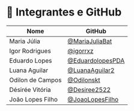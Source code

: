 # 👥 Integrantes e GitHub

| Nome             | GitHub                                                 |
|------------------|--------------------------------------------------------|
| Maria Júlia      | [@MariaJuliaBat](https://github.com/MariaJuliaBat)     |
| Igor Rodrigues   | [@igorrxz](https://github.com/igorrxz)                 |
| Eduardo Lopes    | [@EduardolopesPDA](https://github.com/EduardolopesPDA) |
| Luana Aguilar    | [@LuanaAguilar2](https://github.com/LuanaAguilar2)     |
| Odilon de Campos   | [@Odilonskt](https://github.com/Odilonskt)           |
| Désirée Vitória   | [@Desiree2522](https://github.com/Desiree2522)        |
| João Lopes Filho | [@JoaoLopesFilho](https://github.com/JoaoLopesFilho)   |
